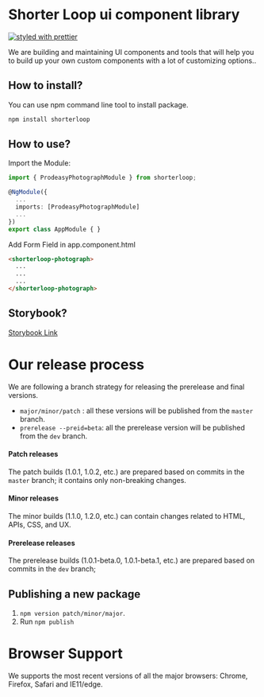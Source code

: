 # Shorter Loop ui component library


[![styled with prettier](https://img.shields.io/badge/styled_with-prettier-ff69b4.svg)](https://github.com/prettier/prettier)

We are building and maintaining UI components and tools that will help you to build up your own custom components with a lot of customizing options..

## How to install?

You can use npm command line tool to install package.

```sh
npm install shorterloop
```

## How to use?

Import the Module:

```ts
import { ProdeasyPhotographModule } from shorterloop;

@NgModule({
  ...
  imports: [ProdeasyPhotographModule]
  ...
})
export class AppModule { }
```

Add Form Field in app.component.html

```html
<shorterloop-photograph>
  ...
  ...
  ...
</shorterloop-photograph>
```

## Storybook?


[Storybook Link](https://storybook.prodeasy.com)


# Our release process

We are following a branch strategy for releasing the prerelease and final versions.

- `major/minor/patch` : all these versions will be published from the `master` branch.
- `prerelease --preid=beta`: all the prerelease version will be published from the `dev` branch.

#### Patch releases

The patch builds (1.0.1, 1.0.2, etc.) are prepared based on commits in the `master` branch;
it contains only non-breaking changes.

#### Minor releases

The minor builds (1.1.0, 1.2.0, etc.) can contain changes related to HTML, APIs, CSS, and UX.

#### Prerelease releases

The prerelease builds (1.0.1-beta.0, 1.0.1-beta.1, etc.) are prepared based on commits in the `dev` branch;

## Publishing a new package

1. `npm version patch/minor/major`.
2. Run `npm publish`

# Browser Support

We supports the most recent versions of all the major browsers: Chrome, Firefox, Safari and IE11/edge.
